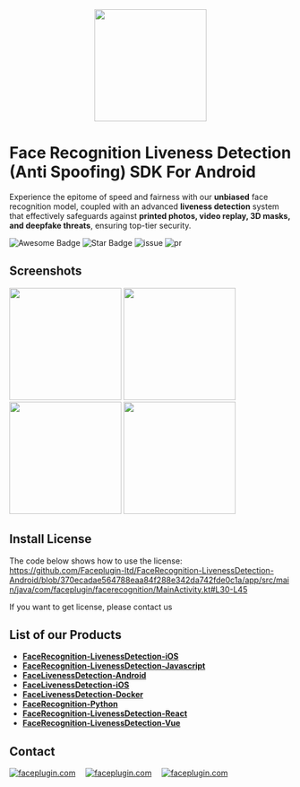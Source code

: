 <div align="center">
<img alt="" src="https://github.com/Faceplugin-ltd/FaceRecognition-Javascript/assets/160750757/657130a9-50f2-486d-b6d5-b78bcec5e6e2.png" width=200/>
</div>

# Face Recognition Liveness Detection (Anti Spoofing) SDK For Android
Experience the epitome of speed and fairness with our **unbiased** face recognition model, coupled with an advanced **liveness detection** system that effectively safeguards against **printed photos, video replay, 3D masks, and deepfake threats**, ensuring top-tier security.

<div align="left">
<img src="https://cdn.rawgit.com/sindresorhus/awesome/d7305f38d29fed78fa85652e3a63e154dd8e8829/media/badge.svg" alt="Awesome Badge"/>
<img src="https://img.shields.io/static/v1?label=%F0%9F%8C%9F&message=If%20Useful&style=style=flat&color=BC4E99" alt="Star Badge"/>
<img src="https://img.shields.io/github/issues/genderev/assassin" alt="issue"/>
<img src="https://img.shields.io/github/issues-pr/genderev/assassin" alt="pr"/>
</div>

<h2>Screenshots</h2>
<div align="left">
<img alt="" src="https://github.com/Faceplugin-ltd/FaceLivenessDetection-Android/assets/160750757/5c4dc73b-013d-4b6c-af9f-e4bf4a32c43a" width=200/>
<img alt="" src="https://github.com/Faceplugin-ltd/FaceLivenessDetection-Android/assets/160750757/92f4113e-16b0-43e2-b6af-d5fa3c4e56c9" width=200/>
<img alt="" src="https://github.com/Faceplugin-ltd/FaceLivenessDetection-Android/assets/160750757/fc5f985c-cf40-41d7-9ff9-a5aab5898a33" width=200/>
<img alt="" src="https://github.com/Faceplugin-ltd/FaceLivenessDetection-Android/assets/160750757/87129c77-70d3-4226-9630-b8b60a1cc951" width=200/>
</div>

<h2>Install License</h2>
  
The code below shows how to use the license: https://github.com/Faceplugin-ltd/FaceRecognition-LivenessDetection-Android/blob/370ecadae564788eaa84f288e342da742fde0c1a/app/src/main/java/com/faceplugin/facerecognition/MainActivity.kt#L30-L45

If you want to get license, please contact us

<h2>List of our Products</h2>

* **[FaceRecognition-LivenessDetection-iOS](https://github.com/Faceplugin-ltd/FaceRecognition-LivenessDetection-iOS)**
* **[FaceRecognition-LivenessDetection-Javascript](https://github.com/Faceplugin-ltd/FaceRecognition-LivenessDetection-Javascript)**
* **[FaceLivenessDetection-Android](https://github.com/Faceplugin-ltd/FaceLivenessDetection-Android)**
* **[FaceLivenessDetection-iOS](https://github.com/Faceplugin-ltd/FaceLivenessDetection-iOS)**
* **[FaceLivenessDetection-Docker](https://github.com/Faceplugin-ltd/FaceLivenessDetection-Docker)**
* **[FaceRecognition-Python](https://github.com/Faceplugin-ltd/FaceRecognition-Python)**
* **[FaceRecognition-LivenessDetection-React](https://github.com/Faceplugin-ltd/FaceRecognition-LivenessDetection-React)**
* **[FaceRecognition-LivenessDetection-Vue](https://github.com/Faceplugin-ltd/FaceRecognition-LivenessDetection-Vue)**

<h2>Contact</h2>
<div align="left">
<a target="_blank" href="mailto:info@faceplugin.com"><img src="https://img.shields.io/badge/email-info@faceplugin.com-blue.svg?logo=gmail " alt="faceplugin.com"></a>&emsp;
<a target="_blank" href="https://t.me/faceplugin"><img src="https://img.shields.io/badge/telegram-@faceplugin-blue.svg?logo=telegram " alt="faceplugin.com"></a>&emsp;
<a target="_blank" href="https://wa.me/+14422295661"><img src="https://img.shields.io/badge/whatsapp-faceplugin-blue.svg?logo=whatsapp " alt="faceplugin.com"></a>
</div>
